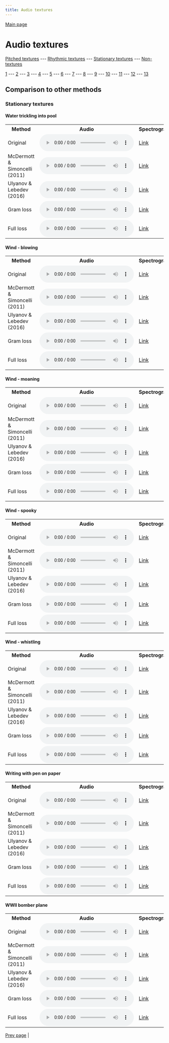 ```yaml
---
title: Audio textures
---
```


[Main page](/audio_textures/README.md)

# Audio textures

[Pitched textures](/audio_textures/pitched_textures/1/) --- [Rhythmic textures](/audio_textures/rhythmic_textures/1/) --- [Stationary textures](/audio_textures/stationary_textures/1/) --- [Non-textures](/audio_textures/non_textures/1/)

[1](/audio_textures/stationary_textures/1/) --- [2](/audio_textures/stationary_textures/2/) --- [3](/audio_textures/stationary_textures/3/) --- [4](/audio_textures/stationary_textures/4/) --- [5](/audio_textures/stationary_textures/5/) --- [6](/audio_textures/stationary_textures/6/) --- [7](/audio_textures/stationary_textures/7/) --- [8](/audio_textures/stationary_textures/8/) --- [9](/audio_textures/stationary_textures/9/) --- [10](/audio_textures/stationary_textures/10/) --- [11](/audio_textures/stationary_textures/11/) --- [12](/audio_textures/stationary_textures/12/) --- [13](/audio_textures/stationary_textures/13/)

## Comparison to other methods

### Stationary textures

#### Water trickling into pool

<center>
<table>

<tr>
  <th>Method</th>
  <th>Audio</th>
  <th>Spectrogram</th>
</tr>

<tr>
<td>Original</td>
<td>
  <audio controls>
    <source src="/audio_textures/assets/baselines/original/Water_trickling_into_pool.ogg">
    <source src="/audio_textures/assets/baselines/original/Water_trickling_into_pool.mp3">
    <source src="/audio_textures/assets/baselines/original/Water_trickling_into_pool.wav">
  </audio>
</td>
<td>
  <a href="/audio_textures/assets/baselines/original/Water_trickling_into_pool.png">Link</a>
</td>
</tr>

<tr>
<td>McDermott & Simoncelli (2011)</td>
<td>
  <audio controls>
    <source src="/audio_textures/assets/baselines/mcdermott/Water_trickling_into_pool.ogg">
    <source src="/audio_textures/assets/baselines/mcdermott/Water_trickling_into_pool.mp3">
    <source src="/audio_textures/assets/baselines/mcdermott/Water_trickling_into_pool.wav">
  </audio>
</td>
<td>
  <a href="/audio_textures/assets/baselines/mcdermott/Water_trickling_into_pool.png">Link</a>
</td>
</tr>

<tr>
<td>Ulyanov & Lebedev (2016)</td>
<td>
  <audio controls>
    <source src="/audio_textures/assets/baselines/ulyanov/Water_trickling_into_pool.ogg">
    <source src="/audio_textures/assets/baselines/ulyanov/Water_trickling_into_pool.mp3">
    <source src="/audio_textures/assets/baselines/ulyanov/Water_trickling_into_pool.wav">
  </audio>
</td>
<td>
  <a href="/audio_textures/assets/baselines/ulyanov/Water_trickling_into_pool.png">Link</a>
</td>
</tr>

<tr>
<td>Gram loss</td>
<td>
  <audio controls>
    <source src="/audio_textures/assets/baselines/gram/Water_trickling_into_pool.ogg">
    <source src="/audio_textures/assets/baselines/gram/Water_trickling_into_pool.mp3">
    <source src="/audio_textures/assets/baselines/gram/Water_trickling_into_pool.wav">
  </audio>
</td>
<td>
  <a href="/audio_textures/assets/baselines/gram/Water_trickling_into_pool.png">Link</a>
</td>
</tr>

<tr>
<td>Full loss</td>
<td>
  <audio controls>
    <source src="/audio_textures/assets/baselines/full_loss/Water_trickling_into_pool.ogg">
    <source src="/audio_textures/assets/baselines/full_loss/Water_trickling_into_pool.mp3">
    <source src="/audio_textures/assets/baselines/full_loss/Water_trickling_into_pool.wav">
  </audio>
</td>
<td>
  <a href="/audio_textures/assets/baselines/full_loss/Water_trickling_into_pool.png">Link</a>
</td>
</tr>

</table>
</center>

#### Wind - blowing

<center>
<table>

<tr>
  <th>Method</th>
  <th>Audio</th>
  <th>Spectrogram</th>
</tr>

<tr>
<td>Original</td>
<td>
  <audio controls>
    <source src="/audio_textures/assets/baselines/original/Wind_-_blowing.ogg">
    <source src="/audio_textures/assets/baselines/original/Wind_-_blowing.mp3">
    <source src="/audio_textures/assets/baselines/original/Wind_-_blowing.wav">
  </audio>
</td>
<td>
  <a href="/audio_textures/assets/baselines/original/Wind_-_blowing.png">Link</a>
</td>
</tr>

<tr>
<td>McDermott & Simoncelli (2011)</td>
<td>
  <audio controls>
    <source src="/audio_textures/assets/baselines/mcdermott/Wind_-_blowing.ogg">
    <source src="/audio_textures/assets/baselines/mcdermott/Wind_-_blowing.mp3">
    <source src="/audio_textures/assets/baselines/mcdermott/Wind_-_blowing.wav">
  </audio>
</td>
<td>
  <a href="/audio_textures/assets/baselines/mcdermott/Wind_-_blowing.png">Link</a>
</td>
</tr>

<tr>
<td>Ulyanov & Lebedev (2016)</td>
<td>
  <audio controls>
    <source src="/audio_textures/assets/baselines/ulyanov/Wind_-_blowing.ogg">
    <source src="/audio_textures/assets/baselines/ulyanov/Wind_-_blowing.mp3">
    <source src="/audio_textures/assets/baselines/ulyanov/Wind_-_blowing.wav">
  </audio>
</td>
<td>
  <a href="/audio_textures/assets/baselines/ulyanov/Wind_-_blowing.png">Link</a>
</td>
</tr>

<tr>
<td>Gram loss</td>
<td>
  <audio controls>
    <source src="/audio_textures/assets/baselines/gram/Wind_-_blowing.ogg">
    <source src="/audio_textures/assets/baselines/gram/Wind_-_blowing.mp3">
    <source src="/audio_textures/assets/baselines/gram/Wind_-_blowing.wav">
  </audio>
</td>
<td>
  <a href="/audio_textures/assets/baselines/gram/Wind_-_blowing.png">Link</a>
</td>
</tr>

<tr>
<td>Full loss</td>
<td>
  <audio controls>
    <source src="/audio_textures/assets/baselines/full_loss/Wind_-_blowing.ogg">
    <source src="/audio_textures/assets/baselines/full_loss/Wind_-_blowing.mp3">
    <source src="/audio_textures/assets/baselines/full_loss/Wind_-_blowing.wav">
  </audio>
</td>
<td>
  <a href="/audio_textures/assets/baselines/full_loss/Wind_-_blowing.png">Link</a>
</td>
</tr>

</table>
</center>

#### Wind - moaning

<center>
<table>

<tr>
  <th>Method</th>
  <th>Audio</th>
  <th>Spectrogram</th>
</tr>

<tr>
<td>Original</td>
<td>
  <audio controls>
    <source src="/audio_textures/assets/baselines/original/Wind_-_moaning.ogg">
    <source src="/audio_textures/assets/baselines/original/Wind_-_moaning.mp3">
    <source src="/audio_textures/assets/baselines/original/Wind_-_moaning.wav">
  </audio>
</td>
<td>
  <a href="/audio_textures/assets/baselines/original/Wind_-_moaning.png">Link</a>
</td>
</tr>

<tr>
<td>McDermott & Simoncelli (2011)</td>
<td>
  <audio controls>
    <source src="/audio_textures/assets/baselines/mcdermott/Wind_-_moaning.ogg">
    <source src="/audio_textures/assets/baselines/mcdermott/Wind_-_moaning.mp3">
    <source src="/audio_textures/assets/baselines/mcdermott/Wind_-_moaning.wav">
  </audio>
</td>
<td>
  <a href="/audio_textures/assets/baselines/mcdermott/Wind_-_moaning.png">Link</a>
</td>
</tr>

<tr>
<td>Ulyanov & Lebedev (2016)</td>
<td>
  <audio controls>
    <source src="/audio_textures/assets/baselines/ulyanov/Wind_-_moaning.ogg">
    <source src="/audio_textures/assets/baselines/ulyanov/Wind_-_moaning.mp3">
    <source src="/audio_textures/assets/baselines/ulyanov/Wind_-_moaning.wav">
  </audio>
</td>
<td>
  <a href="/audio_textures/assets/baselines/ulyanov/Wind_-_moaning.png">Link</a>
</td>
</tr>

<tr>
<td>Gram loss</td>
<td>
  <audio controls>
    <source src="/audio_textures/assets/baselines/gram/Wind_-_moaning.ogg">
    <source src="/audio_textures/assets/baselines/gram/Wind_-_moaning.mp3">
    <source src="/audio_textures/assets/baselines/gram/Wind_-_moaning.wav">
  </audio>
</td>
<td>
  <a href="/audio_textures/assets/baselines/gram/Wind_-_moaning.png">Link</a>
</td>
</tr>

<tr>
<td>Full loss</td>
<td>
  <audio controls>
    <source src="/audio_textures/assets/baselines/full_loss/Wind_-_moaning.ogg">
    <source src="/audio_textures/assets/baselines/full_loss/Wind_-_moaning.mp3">
    <source src="/audio_textures/assets/baselines/full_loss/Wind_-_moaning.wav">
  </audio>
</td>
<td>
  <a href="/audio_textures/assets/baselines/full_loss/Wind_-_moaning.png">Link</a>
</td>
</tr>

</table>
</center>

#### Wind - spooky

<center>
<table>

<tr>
  <th>Method</th>
  <th>Audio</th>
  <th>Spectrogram</th>
</tr>

<tr>
<td>Original</td>
<td>
  <audio controls>
    <source src="/audio_textures/assets/baselines/original/Wind_-_spooky.ogg">
    <source src="/audio_textures/assets/baselines/original/Wind_-_spooky.mp3">
    <source src="/audio_textures/assets/baselines/original/Wind_-_spooky.wav">
  </audio>
</td>
<td>
  <a href="/audio_textures/assets/baselines/original/Wind_-_spooky.png">Link</a>
</td>
</tr>

<tr>
<td>McDermott & Simoncelli (2011)</td>
<td>
  <audio controls>
    <source src="/audio_textures/assets/baselines/mcdermott/Wind_-_spooky.ogg">
    <source src="/audio_textures/assets/baselines/mcdermott/Wind_-_spooky.mp3">
    <source src="/audio_textures/assets/baselines/mcdermott/Wind_-_spooky.wav">
  </audio>
</td>
<td>
  <a href="/audio_textures/assets/baselines/mcdermott/Wind_-_spooky.png">Link</a>
</td>
</tr>

<tr>
<td>Ulyanov & Lebedev (2016)</td>
<td>
  <audio controls>
    <source src="/audio_textures/assets/baselines/ulyanov/Wind_-_spooky.ogg">
    <source src="/audio_textures/assets/baselines/ulyanov/Wind_-_spooky.mp3">
    <source src="/audio_textures/assets/baselines/ulyanov/Wind_-_spooky.wav">
  </audio>
</td>
<td>
  <a href="/audio_textures/assets/baselines/ulyanov/Wind_-_spooky.png">Link</a>
</td>
</tr>

<tr>
<td>Gram loss</td>
<td>
  <audio controls>
    <source src="/audio_textures/assets/baselines/gram/Wind_-_spooky.ogg">
    <source src="/audio_textures/assets/baselines/gram/Wind_-_spooky.mp3">
    <source src="/audio_textures/assets/baselines/gram/Wind_-_spooky.wav">
  </audio>
</td>
<td>
  <a href="/audio_textures/assets/baselines/gram/Wind_-_spooky.png">Link</a>
</td>
</tr>

<tr>
<td>Full loss</td>
<td>
  <audio controls>
    <source src="/audio_textures/assets/baselines/full_loss/Wind_-_spooky.ogg">
    <source src="/audio_textures/assets/baselines/full_loss/Wind_-_spooky.mp3">
    <source src="/audio_textures/assets/baselines/full_loss/Wind_-_spooky.wav">
  </audio>
</td>
<td>
  <a href="/audio_textures/assets/baselines/full_loss/Wind_-_spooky.png">Link</a>
</td>
</tr>

</table>
</center>

#### Wind - whistling

<center>
<table>

<tr>
  <th>Method</th>
  <th>Audio</th>
  <th>Spectrogram</th>
</tr>

<tr>
<td>Original</td>
<td>
  <audio controls>
    <source src="/audio_textures/assets/baselines/original/Wind_-_whistling.ogg">
    <source src="/audio_textures/assets/baselines/original/Wind_-_whistling.mp3">
    <source src="/audio_textures/assets/baselines/original/Wind_-_whistling.wav">
  </audio>
</td>
<td>
  <a href="/audio_textures/assets/baselines/original/Wind_-_whistling.png">Link</a>
</td>
</tr>

<tr>
<td>McDermott & Simoncelli (2011)</td>
<td>
  <audio controls>
    <source src="/audio_textures/assets/baselines/mcdermott/Wind_-_whistling.ogg">
    <source src="/audio_textures/assets/baselines/mcdermott/Wind_-_whistling.mp3">
    <source src="/audio_textures/assets/baselines/mcdermott/Wind_-_whistling.wav">
  </audio>
</td>
<td>
  <a href="/audio_textures/assets/baselines/mcdermott/Wind_-_whistling.png">Link</a>
</td>
</tr>

<tr>
<td>Ulyanov & Lebedev (2016)</td>
<td>
  <audio controls>
    <source src="/audio_textures/assets/baselines/ulyanov/Wind_-_whistling.ogg">
    <source src="/audio_textures/assets/baselines/ulyanov/Wind_-_whistling.mp3">
    <source src="/audio_textures/assets/baselines/ulyanov/Wind_-_whistling.wav">
  </audio>
</td>
<td>
  <a href="/audio_textures/assets/baselines/ulyanov/Wind_-_whistling.png">Link</a>
</td>
</tr>

<tr>
<td>Gram loss</td>
<td>
  <audio controls>
    <source src="/audio_textures/assets/baselines/gram/Wind_-_whistling.ogg">
    <source src="/audio_textures/assets/baselines/gram/Wind_-_whistling.mp3">
    <source src="/audio_textures/assets/baselines/gram/Wind_-_whistling.wav">
  </audio>
</td>
<td>
  <a href="/audio_textures/assets/baselines/gram/Wind_-_whistling.png">Link</a>
</td>
</tr>

<tr>
<td>Full loss</td>
<td>
  <audio controls>
    <source src="/audio_textures/assets/baselines/full_loss/Wind_-_whistling.ogg">
    <source src="/audio_textures/assets/baselines/full_loss/Wind_-_whistling.mp3">
    <source src="/audio_textures/assets/baselines/full_loss/Wind_-_whistling.wav">
  </audio>
</td>
<td>
  <a href="/audio_textures/assets/baselines/full_loss/Wind_-_whistling.png">Link</a>
</td>
</tr>

</table>
</center>

#### Writing with pen on paper

<center>
<table>

<tr>
  <th>Method</th>
  <th>Audio</th>
  <th>Spectrogram</th>
</tr>

<tr>
<td>Original</td>
<td>
  <audio controls>
    <source src="/audio_textures/assets/baselines/original/Writing_with_pen_on_paper.ogg">
    <source src="/audio_textures/assets/baselines/original/Writing_with_pen_on_paper.mp3">
    <source src="/audio_textures/assets/baselines/original/Writing_with_pen_on_paper.wav">
  </audio>
</td>
<td>
  <a href="/audio_textures/assets/baselines/original/Writing_with_pen_on_paper.png">Link</a>
</td>
</tr>

<tr>
<td>McDermott & Simoncelli (2011)</td>
<td>
  <audio controls>
    <source src="/audio_textures/assets/baselines/mcdermott/Writing_with_pen_on_paper.ogg">
    <source src="/audio_textures/assets/baselines/mcdermott/Writing_with_pen_on_paper.mp3">
    <source src="/audio_textures/assets/baselines/mcdermott/Writing_with_pen_on_paper.wav">
  </audio>
</td>
<td>
  <a href="/audio_textures/assets/baselines/mcdermott/Writing_with_pen_on_paper.png">Link</a>
</td>
</tr>

<tr>
<td>Ulyanov & Lebedev (2016)</td>
<td>
  <audio controls>
    <source src="/audio_textures/assets/baselines/ulyanov/Writing_with_pen_on_paper.ogg">
    <source src="/audio_textures/assets/baselines/ulyanov/Writing_with_pen_on_paper.mp3">
    <source src="/audio_textures/assets/baselines/ulyanov/Writing_with_pen_on_paper.wav">
  </audio>
</td>
<td>
  <a href="/audio_textures/assets/baselines/ulyanov/Writing_with_pen_on_paper.png">Link</a>
</td>
</tr>

<tr>
<td>Gram loss</td>
<td>
  <audio controls>
    <source src="/audio_textures/assets/baselines/gram/Writing_with_pen_on_paper.ogg">
    <source src="/audio_textures/assets/baselines/gram/Writing_with_pen_on_paper.mp3">
    <source src="/audio_textures/assets/baselines/gram/Writing_with_pen_on_paper.wav">
  </audio>
</td>
<td>
  <a href="/audio_textures/assets/baselines/gram/Writing_with_pen_on_paper.png">Link</a>
</td>
</tr>

<tr>
<td>Full loss</td>
<td>
  <audio controls>
    <source src="/audio_textures/assets/baselines/full_loss/Writing_with_pen_on_paper.ogg">
    <source src="/audio_textures/assets/baselines/full_loss/Writing_with_pen_on_paper.mp3">
    <source src="/audio_textures/assets/baselines/full_loss/Writing_with_pen_on_paper.wav">
  </audio>
</td>
<td>
  <a href="/audio_textures/assets/baselines/full_loss/Writing_with_pen_on_paper.png">Link</a>
</td>
</tr>

</table>
</center>

#### WWII bomber plane

<center>
<table>

<tr>
  <th>Method</th>
  <th>Audio</th>
  <th>Spectrogram</th>
</tr>

<tr>
<td>Original</td>
<td>
  <audio controls>
    <source src="/audio_textures/assets/baselines/original/WWII_bomber_plane.ogg">
    <source src="/audio_textures/assets/baselines/original/WWII_bomber_plane.mp3">
    <source src="/audio_textures/assets/baselines/original/WWII_bomber_plane.wav">
  </audio>
</td>
<td>
  <a href="/audio_textures/assets/baselines/original/WWII_bomber_plane.png">Link</a>
</td>
</tr>

<tr>
<td>McDermott & Simoncelli (2011)</td>
<td>
  <audio controls>
    <source src="/audio_textures/assets/baselines/mcdermott/WWII_bomber_plane.ogg">
    <source src="/audio_textures/assets/baselines/mcdermott/WWII_bomber_plane.mp3">
    <source src="/audio_textures/assets/baselines/mcdermott/WWII_bomber_plane.wav">
  </audio>
</td>
<td>
  <a href="/audio_textures/assets/baselines/mcdermott/WWII_bomber_plane.png">Link</a>
</td>
</tr>

<tr>
<td>Ulyanov & Lebedev (2016)</td>
<td>
  <audio controls>
    <source src="/audio_textures/assets/baselines/ulyanov/WWII_bomber_plane.ogg">
    <source src="/audio_textures/assets/baselines/ulyanov/WWII_bomber_plane.mp3">
    <source src="/audio_textures/assets/baselines/ulyanov/WWII_bomber_plane.wav">
  </audio>
</td>
<td>
  <a href="/audio_textures/assets/baselines/ulyanov/WWII_bomber_plane.png">Link</a>
</td>
</tr>

<tr>
<td>Gram loss</td>
<td>
  <audio controls>
    <source src="/audio_textures/assets/baselines/gram/WWII_bomber_plane.ogg">
    <source src="/audio_textures/assets/baselines/gram/WWII_bomber_plane.mp3">
    <source src="/audio_textures/assets/baselines/gram/WWII_bomber_plane.wav">
  </audio>
</td>
<td>
  <a href="/audio_textures/assets/baselines/gram/WWII_bomber_plane.png">Link</a>
</td>
</tr>

<tr>
<td>Full loss</td>
<td>
  <audio controls>
    <source src="/audio_textures/assets/baselines/full_loss/WWII_bomber_plane.ogg">
    <source src="/audio_textures/assets/baselines/full_loss/WWII_bomber_plane.mp3">
    <source src="/audio_textures/assets/baselines/full_loss/WWII_bomber_plane.wav">
  </audio>
</td>
<td>
  <a href="/audio_textures/assets/baselines/full_loss/WWII_bomber_plane.png">Link</a>
</td>
</tr>

</table>
</center>

[Prev page](/audio_textures/stationary_textures/12/) | 